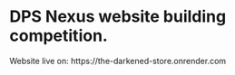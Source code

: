 <h1>DPS Nexus website building competition.</h1>
Website live on: https://the-darkened-store.onrender.com